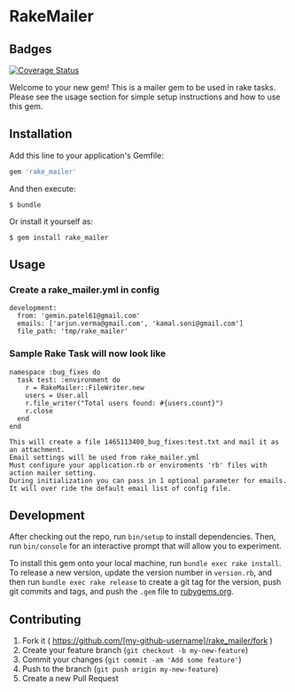 # RakeMailer

## Badges
[![Coverage Status](https://coveralls.io/repos/github/GeminPatel/rake_mailer/badge.svg?branch=master)](https://coveralls.io/github/GeminPatel/rake_mailer?branch=master)

Welcome to your new gem! This is a mailer gem to be used in rake tasks.
Please see the usage section for simple setup instructions and how to use this gem.

## Installation

Add this line to your application's Gemfile:

```ruby
gem 'rake_mailer'
```

And then execute:

    $ bundle

Or install it yourself as:

    $ gem install rake_mailer

## Usage

### Create a rake_mailer.yml in config
    development:
      from: 'gemin.patel61@gmail.com'
      emails: ['arjun.verma@gmail.com', 'kamal.soni@gmail.com']
      file_path: 'tmp/rake_mailer'

### Sample Rake Task will now look like
    namespace :bug_fixes do
      task test: :environment do
        r = RakeMailer::FileWriter.new
        users = User.all
        r.file_writer("Total users found: #{users.count}")
        r.close
      end
    end
  ```
  This will create a file 1465113400_bug_fixes:test.txt and mail it as an attachment. 
  Email settings will be used from rake_mailer.yml
  Must configure your application.rb or enviroments 'rb' files with action mailer setting.
  During initialization you can pass in 1 optional parameter for emails. It will over ride the default email list of config file.
  ```

## Development

After checking out the repo, run `bin/setup` to install dependencies. Then, run `bin/console` for an interactive prompt that will allow you to experiment.

To install this gem onto your local machine, run `bundle exec rake install`. To release a new version, update the version number in `version.rb`, and then run `bundle exec rake release` to create a git tag for the version, push git commits and tags, and push the `.gem` file to [rubygems.org](https://rubygems.org).

## Contributing

1. Fork it ( https://github.com/[my-github-username]/rake_mailer/fork )
2. Create your feature branch (`git checkout -b my-new-feature`)
3. Commit your changes (`git commit -am 'Add some feature'`)
4. Push to the branch (`git push origin my-new-feature`)
5. Create a new Pull Request
